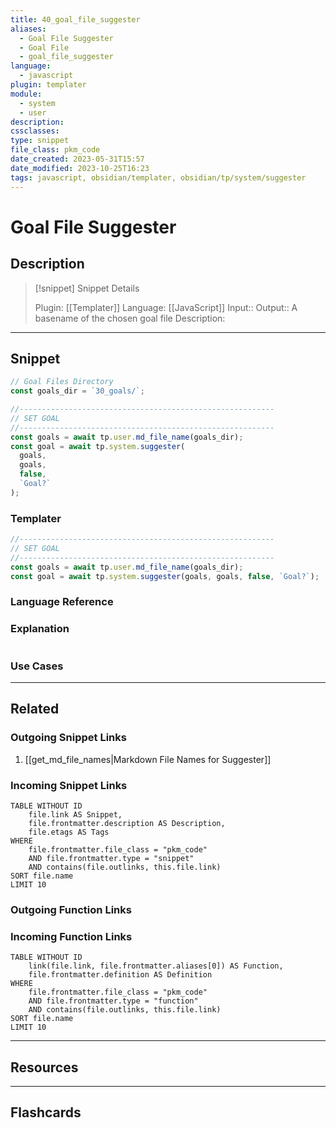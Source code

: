 ```yaml
---
title: 40_goal_file_suggester
aliases:
  - Goal File Suggester
  - Goal File
  - goal_file_suggester
language:
  - javascript
plugin: templater
module:
  - system
  - user
description:
cssclasses:
type: snippet
file_class: pkm_code
date_created: 2023-05-31T15:57
date_modified: 2023-10-25T16:23
tags: javascript, obsidian/templater, obsidian/tp/system/suggester
---
```

# Goal File Suggester

## Description

> [!snippet] Snippet Details
>
> Plugin: [[Templater]]
> Language: [[JavaScript]]
> Input::
> Output:: A basename of the chosen goal file
> Description:

---

## Snippet

```javascript
// Goal Files Directory
const goals_dir = `30_goals/`;

//---------------------------------------------------------
// SET GOAL
//---------------------------------------------------------
const goals = await tp.user.md_file_name(goals_dir);
const goal = await tp.system.suggester(
  goals,
  goals,
  false,
  `Goal?`
);
```

### Templater

```javascript
//---------------------------------------------------------
// SET GOAL
//---------------------------------------------------------
const goals = await tp.user.md_file_name(goals_dir);
const goal = await tp.system.suggester(goals, goals, false, `Goal?`);
```

### Language Reference

<!-- Recreate the code with links to files  -->

### Explanation

```javascript

```

### Use Cases

---

## Related

### Outgoing Snippet Links

1. [[get_md_file_names|Markdown File Names for Suggester]]

### Incoming Snippet Links

<!-- Query limit 10  -->

```dataview
TABLE WITHOUT ID
	file.link AS Snippet,
	file.frontmatter.description AS Description,
	file.etags AS Tags
WHERE
	file.frontmatter.file_class = "pkm_code"
	AND file.frontmatter.type = "snippet"
	AND contains(file.outlinks, this.file.link)
SORT file.name
LIMIT 10
```

### Outgoing Function Links

<!-- Link related functions here -->

### Incoming Function Links

<!-- Query limit 10  -->

```dataview
TABLE WITHOUT ID
	link(file.link, file.frontmatter.aliases[0]) AS Function,
	file.frontmatter.definition AS Definition
WHERE
	file.frontmatter.file_class = "pkm_code"
	AND file.frontmatter.type = "function"
	AND contains(file.outlinks, this.file.link)
SORT file.name
LIMIT 10
```

---

## Resources

---

## Flashcards
